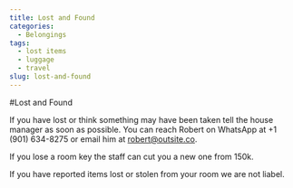 ```yaml
---
title: Lost and Found
categories:
  - Belongings
tags:
  - lost items
  - luggage
  - travel
slug: lost-and-found
---
```


#Lost and Found

If you have lost or think something may have been taken tell the house manager as soon as possible. You can reach Robert on WhatsApp at +1 (901) 634-8275 or email him at robert@outsite.co.

If you lose a room key the staff can cut you a new one from 150k.

If you have reported items lost or stolen from your room we are not liabel.